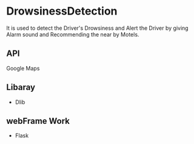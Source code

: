 # DrowsinessDetection
It is used to detect the Driver's Drowsiness and Alert the Driver by giving Alarm sound and Recommending  the near by Motels.
## API
Google Maps
## Libaray
* Dlib
## webFrame Work
* Flask



